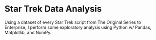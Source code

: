 # Star Trek Data Analysis
Using a dataset of every Star Trek script from The Original Series to Enterprise, I perform some exploratory analysis using Python w/ Pandas, Matplotlib, and NumPy.
